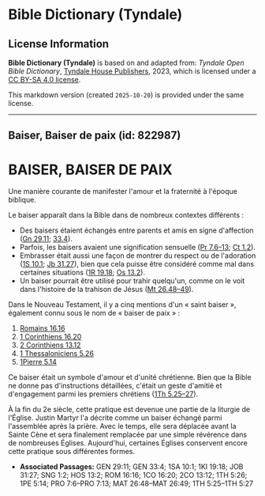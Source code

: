 # Bible Dictionary (Tyndale)

## License Information

**Bible Dictionary (Tyndale)** is based on and adapted from: _Tyndale Open Bible Dictionary_, [Tyndale House Publishers](https://tyndaleopenresources.com/), 2023, which is licensed under a [CC BY-SA 4.0 license](https://creativecommons.org/licenses/by-sa/4.0/legalcode.en).

This markdown version (created `2025-10-20`) is provided under the same license.



--------------------------------

## Baiser, Baiser de paix (id: 822987)

BAISER, BAISER DE PAIX
======================

Une manière courante de manifester l'amour et la fraternité à l'époque biblique.

Le baiser apparaît dans la Bible dans de nombreux contextes différents :

* Des baisers étaient échangés entre parents et amis en signe d'affection ([Gn 29\.11](https://ref.ly/Gen29:11); [33\.4](https://ref.ly/Gen33:4)).
* Parfois, les baisers avaient une signification sensuelle ([Pr 7\.6–13](https://ref.ly/Prov7:6-Prov7:13); [Ct 1\.2](https://ref.ly/Song1:2)).
* Embrasser était aussi une façon de montrer du respect ou de l'adoration ([1S 10\.1](https://ref.ly/1Sam10:1); [Jb 31\.27](https://ref.ly/Job31:27)), bien que cela puisse être considéré comme mal dans certaines situations ([1R 19\.18](https://ref.ly/1Kgs19:18); [Os 13\.2](https://ref.ly/Hos13:2)).
* Un baiser pourrait être utilisé pour trahir quelqu'un, comme on le voit dans l'histoire de la trahison de Jésus ([Mt 26\.48–49](https://ref.ly/Matt26:48-Matt26:49)).

Dans le Nouveau Testament, il y a cinq mentions d'un « saint baiser », également connu sous le nom de « baiser de paix » :

1. [Romains 16\.16](https://ref.ly/Rom16:16)
2. [1 Corinthiens 16\.20](https://ref.ly/1Cor16:20)
3. [2 Corinthiens 13\.12](https://ref.ly/2Cor13:12)
4. [1 Thessaloniciens 5\.26](https://ref.ly/1Thess5:26)
5. [1](https://ref.ly/1Pet5:14)[Pierre 5\.14](https://ref.ly/1Pet5:14)

Ce baiser était un symbole d'amour et d'unité chrétienne. Bien que la Bible ne donne pas d'instructions détaillées, c'était un geste d'amitié et d'engagement parmi les premiers chrétiens ([1Th 5\.25–27](https://ref.ly/1Thess5:25-1Thess5:27)).

À la fin du 2e siècle, cette pratique est devenue une partie de la liturgie de l'Église. Justin Martyr l'a décrite comme un baiser échangé parmi l'assemblée après la prière. Avec le temps, elle sera déplacée avant la Sainte Cène et sera finalement remplacée par une simple révérence dans de nombreuses Églises. Aujourd'hui, certaines Églises conservent encore cette pratique sous différentes formes.

* **Associated Passages:** GEN 29:11; GEN 33:4; 1SA 10:1; 1KI 19:18; JOB 31:27; SNG 1:2; HOS 13:2; ROM 16:16; 1CO 16:20; 2CO 13:12; 1TH 5:26; 1PE 5:14; PRO 7:6–PRO 7:13; MAT 26:48–MAT 26:49; 1TH 5:25–1TH 5:27

